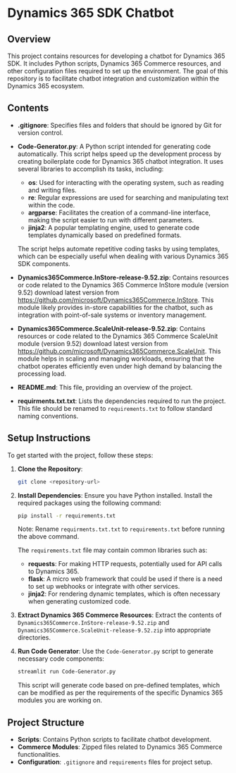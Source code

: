 # Dynamics 365 SDK Chatbot

## Overview

This project contains resources for developing a chatbot for Dynamics 365 SDK. It includes Python scripts, Dynamics 365 Commerce resources, and other configuration files required to set up the environment. The goal of this repository is to facilitate chatbot integration and customization within the Dynamics 365 ecosystem.

## Contents

- **.gitignore**: Specifies files and folders that should be ignored by Git for version control.
- **Code-Generator.py**: A Python script intended for generating code automatically. This script helps speed up the development process by creating boilerplate code for Dynamics 365 chatbot integration. It uses several libraries to accomplish its tasks, including:
  - **os**: Used for interacting with the operating system, such as reading and writing files.
  - **re**: Regular expressions are used for searching and manipulating text within the code.
  - **argparse**: Facilitates the creation of a command-line interface, making the script easier to run with different parameters.
  - **jinja2**: A popular templating engine, used to generate code templates dynamically based on predefined formats.

  The script helps automate repetitive coding tasks by using templates, which can be especially useful when dealing with various Dynamics 365 SDK components.

- **Dynamics365Commerce.InStore-release-9.52.zip**: Contains resources or code related to the Dynamics 365 Commerce InStore module (version 9.52) download latest version from https://github.com/microsoft/Dynamics365Commerce.InStore. This module likely provides in-store capabilities for the chatbot, such as integration with point-of-sale systems or inventory management.
- **Dynamics365Commerce.ScaleUnit-release-9.52.zip**: Contains resources or code related to the Dynamics 365 Commerce ScaleUnit module (version 9.52) download latest version from https://github.com/microsoft/Dynamics365Commerce.ScaleUnit. This module helps in scaling and managing workloads, ensuring that the chatbot operates efficiently even under high demand by balancing the processing load.
- **README.md**: This file, providing an overview of the project.
- **requirments.txt.txt**: Lists the dependencies required to run the project. This file should be renamed to `requirements.txt` to follow standard naming conventions.

## Setup Instructions

To get started with the project, follow these steps:

1. **Clone the Repository**:

   ```bash
   git clone <repository-url>
   ```

2. **Install Dependencies**:
   Ensure you have Python installed. Install the required packages using the following command:

   ```bash
   pip install -r requirements.txt
   ```

   Note: Rename `requirments.txt.txt` to `requirements.txt` before running the above command.

   The `requirements.txt` file may contain common libraries such as:
   - **requests**: For making HTTP requests, potentially used for API calls to Dynamics 365.
   - **flask**: A micro web framework that could be used if there is a need to set up webhooks or integrate with other services.
   - **jinja2**: For rendering dynamic templates, which is often necessary when generating customized code.

3. **Extract Dynamics 365 Commerce Resources**:
   Extract the contents of `Dynamics365Commerce.InStore-release-9.52.zip` and `Dynamics365Commerce.ScaleUnit-release-9.52.zip` into appropriate directories.

4. **Run Code Generator**:
   Use the `Code-Generator.py` script to generate necessary code components:

   ```bash
   streamlit run Code-Generator.py
   ```

   This script will generate code based on pre-defined templates, which can be modified as per the requirements of the specific Dynamics 365 modules you are working on.

## Project Structure

- **Scripts**: Contains Python scripts to facilitate chatbot development.
- **Commerce Modules**: Zipped files related to Dynamics 365 Commerce functionalities.
- **Configuration**: `.gitignore` and `requirements` files for project setup.

